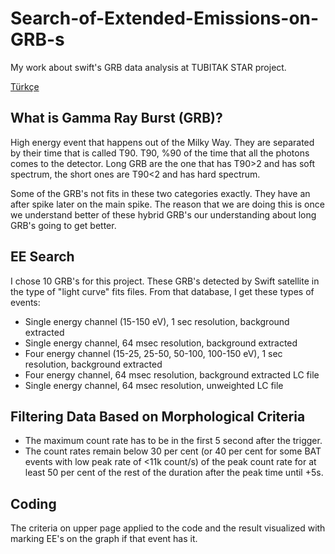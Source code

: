 # Search-of-Extended-Emissions-on-GRB-s
My work about swift's GRB data analysis at TUBITAK STAR project.

[Türkçe](https://github.com/mustafagumustas/Search-of-Extended-Emissions-on-GRB-s/blob/main/README.md)

## What is Gamma Ray Burst (GRB)?
High energy event that happens out of the Milky Way. They are separated by their time that is called T90. T90, %90 of the time that all the photons comes to the detector. Long GRB are the one that has T90>2 and has soft spectrum, the short ones are T90<2 and has hard spectrum.

Some of the GRB's not fits in these two categories exactly. They have an after spike later on the main spike. The reason that we are doing this is once we understand better of these hybrid GRB's our understanding about long GRB's going to get better.


## EE Search
I chose 10 GRB's for this project. These GRB's detected by Swift satellite in the type of "light curve" fits files. From that database, I get these types of events:
- Single energy channel (15-150 eV), 1 sec resolution, background extracted
- Single energy channel, 64 msec resolution, background extracted
- Four energy channel (15-25, 25-50, 50-100, 100-150 eV), 1 sec resolution, background extracted
- Four energy channel, 64 msec resolution, background extracted LC file
- Single energy channel, 64 msec resolution, unweighted LC file


## Filtering Data Based on Morphological Criteria
- The maximum count rate has to be in the first 5 second after the trigger. 
- The count rates remain below 30 per cent (or 40 per cent for some BAT events with low peak rate of <11k count/s) of the peak count rate for at least 50 per cent of the rest of the duration after the peak time until +5s.

## Coding
The criteria on upper page applied to the code and the result visualized with marking EE's on the graph if that event has it.
